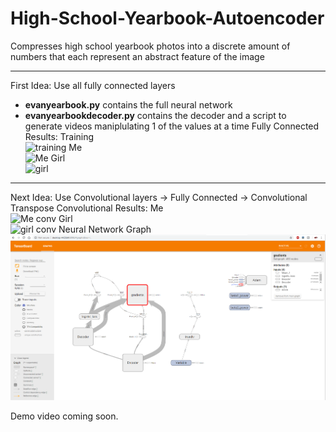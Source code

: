 # High-School-Yearbook-Autoencoder
Compresses high school yearbook photos into a discrete amount of numbers that each represent an abstract feature of the image

***
First Idea: Use all fully connected layers
* __evanyearbook.py__ contains the full neural network
* __evanyearbookdecoder.py__ contains the decoder and a script to generate videos maniplulating 1 of the values at a time
  Fully Connected Results:
  Training    
![training](demo\anntraining.gif)
  Me    
![Me](demo\annevan.gif)
  Girl    
![girl](demo\anngirl.gif)
***
Next Idea: Use Convolutional layers -> Fully Connected -> Convolutional Transpose
  Convolutional Results:
  Me    
![Me conv](demo\evanconv.gif)
  Girl    
![girl conv](demo\girlconv.gif)
  Neural Network Graph    
![conv graph](demo\conv_graph.png)

Demo video coming soon.

